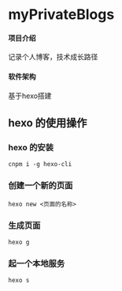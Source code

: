 # myPrivateBlogs

#### 项目介绍
记录个人博客，技术成长路径

#### 软件架构
基于hexo搭建

## hexo 的使用操作

### hexo 的安装
`cnpm i -g hexo-cli`

### 创建一个新的页面

`hexo new <页面的名称>`

### 生成页面
`hexo g` 

### 起一个本地服务
`hexo s`